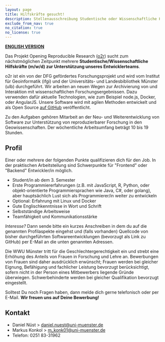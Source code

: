 ```yaml
---
layout: page
title: Hilfskräfte gesucht!
description: Stellenausschreibung Studentische oder Wissenschaftliche Hilfskraft in 'Opening Reproducible Research'
exclude_from_nav: true
no_citation: true
no_license: true
---
```


[**ENGLISH VERSION**](/public/download/student-assistant-o2r.pdf)

Das Projekt Opening Reproducible Research ([o2r](https://o2r.info)) sucht zum nächstmöglichen Zeitpunkt mehrere **Studentische/Wissenschaftliche Hilfskräfte (m/w/d) zur Unterstützung unseres Entwicklerteams**.

o2r ist ein von der DFG gefördertes Forschungsprojekt und wird vom Institut für Geoinformatik (ifgi) und der Universitäts- und Landesbibliothek Münster (ulb) durchgeführt.
Wir arbeiten an neuen Wegen zur Archivierung von und Interaktion mit wissenschaftlichen Forschungsergebnissen.
Dazu verwenden dafür aktuelle Technologien, wie zum Beispiel node.js, Docker, oder AngularJS.
Unsere Software wird mit agilen Methoden entwickelt und als Open Source [auf GitHub](https://github.com/o2r-project) veröffentlicht.

Zu den Aufgaben gehören Mitarbeit an der Neu- und Weiterentwicklung von Software zur Unterstützung von reproduzierbarer Forschung in den Geowissenschaften.
Der wöchentliche Arbeitsumfang beträgt 10 bis 19 Stunden.

## Profil

Einer oder mehrere der folgenden Punkte qualifizieren dich für den Job.
In der praktischen Arbeitsteilung sind Schwerpunkte für "Frontend" oder "Backend" Entwickler/in möglich.

- Student/in ab dem 3. Semester
- Erste Programmiererfahrungen (z.B. mit JavaScript, R, Python, oder objekt-orientierte Programmiersprachen wie Java, C#, oder golang), aber hauptsächlich Lust sich als Programmierer/in weiter zu entwickeln
- Optional: Erfahrung mit Linux und Docker
- Gute Englischkenntnisse in Wort und Schrift
- Selbstständige Arbeitsweise
- Teamfähigkeit und Kommunikationsstärke

_Interesse?_ Dann sende bitte ein kurzes Anschreiben in dem du auf die genannten Profilaspekte eingehst und (falls vorhanden) Quellcode von bisher durchgeführten Softwareentwicklungen (bevorzugt als Link zu GitHub) per E-Mail an die unten genannten Adressen.

Die WWU Münster tritt für die Geschlechtergerechtigkeit ein und strebt eine Erhöhung des Anteils von Frauen in Forschung und Lehre an.
Bewerbungen von Frauen sind daher ausdrücklich erwünscht; Frau­en werden bei gleicher Eignung, Befähigung und fachlicher Leistung bevorzugt berücksichtigt, sofern nicht in der Person eines Mitbewerbers liegende Gründe überwiegen.
Schwerbehinderte werden bei gleicher Qualifikation bevorzugt eingestellt.

Solltest Du noch Fragen haben, dann melde dich gerne telefonisch oder per E-Mail. 
**Wir freuen uns auf Deine Bewerbung!**

## Kontakt

- Daniel Nüst > daniel.nuest@uni-muenster.de
- Markus Konkol > m_konk01@uni-muenster.de
- Telefon: 0251 83-31962
